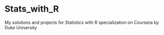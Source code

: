 # Stats_with_R
My solutions and projects for Statistics with R specialization on Coursera by Duke University
